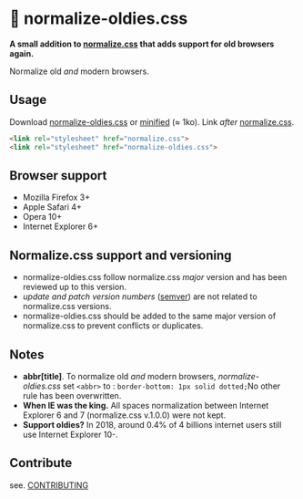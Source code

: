 # 🦕 normalize-oldies.css

**A small addition to [normalize.css](https://github.com/necolas/normalize.css) that adds support for old browsers again.**

Normalize old *and* modern browsers.

## Usage

Download [normalize-oldies.css](normalize-oldies.css) or [minified](normalize-oldies.min.css) (≈ 1ko).  Link *after* [normalize.css](https://github.com/necolas/normalize.css).

```html
<link rel="stylesheet" href="normalize.css">
<link rel="stylesheet" href="normalize-oldies.css">
```

## Browser support

- Mozilla Firefox 3+
- Apple Safari 4+
- Opera 10+
- Internet Explorer 6+

## Normalize.css support and versioning

- normalize-oldies.css follow normalize.css *major* version and has been reviewed up to this version.
- *update and patch version numbers* ([semver](https://semver.org/spec/v2.0.0.html)) are not related to normalize.css versions.
- normalize-oldies.css should be added to the same major version of normalize.css to prevent conflicts or duplicates.

## Notes

- **abbr[title]**. To normalize old *and* modern browsers, *normalize-oldies.css*  set `<abbr>` to : `border-bottom: 1px solid dotted;`No other rule has been overwritten.
- **When IE was the king.** All spaces normalization between Internet Explorer 6 and 7 (normalize.css v.1.0.0) were not kept.
- **Support oldies?** In 2018, around 0.4% of 4 billions internet users still use Internet Explorer 10-.

## Contribute

see. [CONTRIBUTING](CONTRIBUTING.md)
